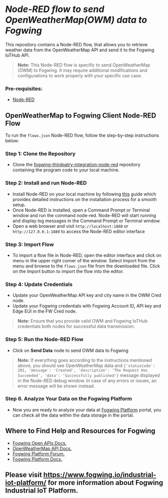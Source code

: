 # **_Node-RED flow to send OpenWeatherMap(OWM) data to Fogwing_**

This repository contains a Node-RED flow, that allows you to retrieve weather data from the OpenWeatherMap API and send it to the Fogwing IoTHub API.

>**Note:** This Node-RED flow is specific to send OpenWeatherMap (OWM) to Fogwing. It may require additional modifications and configurations to work properly with your specific use case.

### Pre-requisites:
- [Node-RED](https://nodered.org/)

## **OpenWeatherMap to Fogwing Client Node-RED Flow**

To run the `flows.json` Node-RED flow, follow the step-by-step instructions below:

### **Step 1: Clone the Repository**
- Clone the [fogwing-thirdpatry-integration-node-red](https://github.com/factana/fogwing-thirdpatry-integration-node-red) repository containing the program code to your local machine.

### **Step 2: Install and run Node-RED**
- Install Node-RED on your local machine by following [this](https://nodered.org/docs/getting-started/) guide which provides detailed instructions on the installation process for a smooth setup.
- Once Node-RED is installed, open a Command Prompt or Terminal window and run the command node-red. Node-RED will start running and display log messages in the Command Prompt or Terminal window.
- Open a web browser and visit `http://localhost:1880` or `http://127.0.0.1:1880` to access the Node-RED editor interface  

### **Step 3: Import Flow**
- To import a flow file in Node-RED, open the editor interface and click on menu in the upper right corner of the window. Select Import from the menu and browse to the `flows.json` file from the downloaded file. Click on the Import button to import the flow into the editor.

### **Step 4: Update Credentials**
- Update your OpenWeatherMap API key and city name in the OWM Cred node.
- Update your Fogwing credentials with Fogwing Account ID, API key and Edge EUI in the FW Cred node.

>**Note:** Ensure that you provide valid OWM and Fogwing IoTHub credentials both nodes for successful data transmission.

### **Step 5: Run the Node-RED Flow**
- Click on **Send Data** node to send OWM data to Fogwing

>**Note:** If everything goes according to the instructions mentioned above, you should see OpenWeatherMap data and `{'statusCode': 201, 'message': 'Created', 'description': 'The Request Has Succeeded', 'data': 'Successfully published'}` message displayed in the Node-RED debug window. In case of any errors or issues, an error message will be shown instead.

### **Step 6. Analyze Your Data on the Fogwing Platform**
- Now you are ready to analyze your data at [Fogwing Platform](https://portal.fogwing.net/) portal, you can check all the data within the data storage in the portal.

## **Where to Find Help and Resources for Fogwing**
- [Fogwing Open APIs Docs.](https://api.fogwing.net/)
- [OpenWeatherMap API Docs.](https://openweathermap.org/api)
- [Fogwing Platform Forum.](https://community.fogwing.io/)
- [Fogwing Platform Docs.](https://docs.fogwing.io/)


## Please visit https://www.fogwing.io/industrial-iot-platform/ for more information about Fogwing Industrial IoT Platform. ##
